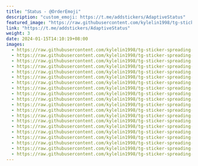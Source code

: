 ```yaml
---
title: "𝖲𝗍𝖺𝗍𝗎𝗌 - @OrderEmoji"
description: "custom_emoji: https://t.me/addstickers/AdaptiveStatus"
featured_image: "https://raw.githubusercontent.com/kylelin1998/tg-sticker-spreading-worldwide-images/main/img/244b3dfb-f3a5-407d-b5cc-e691db1d3ac4.jpg"
link: "https://t.me/addstickers/AdaptiveStatus"
weight: 3
date: 2024-01-15T14:10:19+08:00
images:
  - https://raw.githubusercontent.com/kylelin1998/tg-sticker-spreading-worldwide-images/main/img/244b3dfb-f3a5-407d-b5cc-e691db1d3ac4.jpg
  - https://raw.githubusercontent.com/kylelin1998/tg-sticker-spreading-worldwide-images/main/img/201d913b-95ae-4be1-ad42-efaad05bdc1c.jpg
  - https://raw.githubusercontent.com/kylelin1998/tg-sticker-spreading-worldwide-images/main/img/4c84dc26-f80f-4f45-9fc0-9ee146eeb5ae.jpg
  - https://raw.githubusercontent.com/kylelin1998/tg-sticker-spreading-worldwide-images/main/img/30bd3213-a71d-4fb2-9a1c-cc5551e8cd76.jpg
  - https://raw.githubusercontent.com/kylelin1998/tg-sticker-spreading-worldwide-images/main/img/51755082-210b-4989-a5d6-6ed5bb42ee21.jpg
  - https://raw.githubusercontent.com/kylelin1998/tg-sticker-spreading-worldwide-images/main/img/92d81151-5a7d-4f36-9e81-fce31921b4a3.jpg
  - https://raw.githubusercontent.com/kylelin1998/tg-sticker-spreading-worldwide-images/main/img/767de51b-77e3-4069-a70d-1e146f7cd4b6.jpg
  - https://raw.githubusercontent.com/kylelin1998/tg-sticker-spreading-worldwide-images/main/img/e025fb1a-f5ff-4f26-830b-78ccee68c5fa.jpg
  - https://raw.githubusercontent.com/kylelin1998/tg-sticker-spreading-worldwide-images/main/img/59219872-21b6-402e-b443-a28dbb794860.jpg
  - https://raw.githubusercontent.com/kylelin1998/tg-sticker-spreading-worldwide-images/main/img/abec2b19-e130-4fa3-a19f-0bf3e6352255.jpg
  - https://raw.githubusercontent.com/kylelin1998/tg-sticker-spreading-worldwide-images/main/img/67fd2952-5e06-4a41-894d-e5fcc9d96bca.jpg
  - https://raw.githubusercontent.com/kylelin1998/tg-sticker-spreading-worldwide-images/main/img/58706548-c6b6-4c8c-9936-ab5a66a0bd9a.jpg
  - https://raw.githubusercontent.com/kylelin1998/tg-sticker-spreading-worldwide-images/main/img/e5c922ff-8410-4821-a526-0e3874dcb1cf.jpg
  - https://raw.githubusercontent.com/kylelin1998/tg-sticker-spreading-worldwide-images/main/img/3aada2b3-74cb-4240-a741-1653e7050f67.jpg
  - https://raw.githubusercontent.com/kylelin1998/tg-sticker-spreading-worldwide-images/main/img/54d19cef-e29d-425c-a929-02597e7f209a.jpg
  - https://raw.githubusercontent.com/kylelin1998/tg-sticker-spreading-worldwide-images/main/img/e3daceb2-b026-42e0-97ea-fbbc8ff9b44c.jpg
  - https://raw.githubusercontent.com/kylelin1998/tg-sticker-spreading-worldwide-images/main/img/6f0cbb1e-2709-45b6-b9f9-ccbc956ec409.jpg
  - https://raw.githubusercontent.com/kylelin1998/tg-sticker-spreading-worldwide-images/main/img/c525e860-cdb6-48c5-8c46-3faa3a8b718d.jpg
  - https://raw.githubusercontent.com/kylelin1998/tg-sticker-spreading-worldwide-images/main/img/02840498-17ca-4656-96dd-d1d6f040d1c4.jpg
  - https://raw.githubusercontent.com/kylelin1998/tg-sticker-spreading-worldwide-images/main/img/77166647-aec9-464e-bcbe-257247efa537.jpg
---
```

